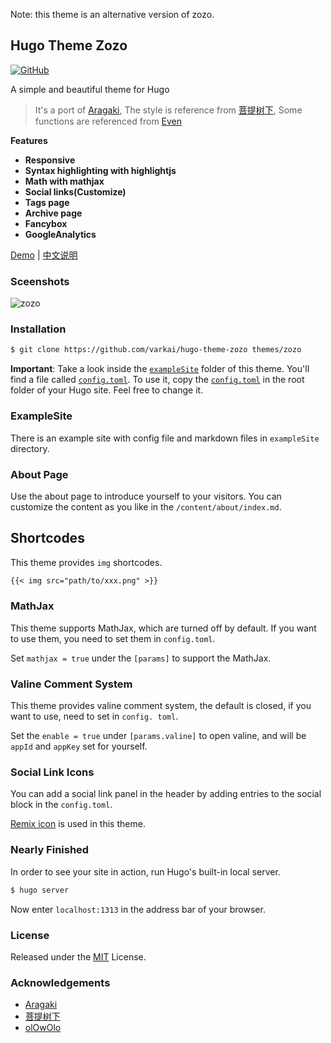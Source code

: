 Note: this theme is an alternative version of zozo.

## Hugo Theme Zozo

[![GitHub](https://img.shields.io/github/license/imzeuk/hugo-theme-zozo.svg?color=4664DA&style=flat-square)](https://github.com/varkai/hugo-theme-zozo/blob/master/LICENSE)

A simple and beautiful theme for Hugo

> It's a port of [Aragaki](https://github.com/PCDotFan/Aragaki), The style is reference from [菩提树下](https://blog.caicai.me/), Some functions are referenced from [Even](https://github.com/olOwOlo/hugo-theme-even)

**Features**

+ **Responsive**
+ **Syntax highlighting with highlightjs**
+ **Math with mathjax** 
+ **Social links(Customize)**
+ **Tags page**
+ **Archive page**
+ **Fancybox**
+ **GoogleAnalytics**

[Demo](https://zozo.varkai.com) | [中文说明](./README-zh.md)

### Sceenshots

![zozo](./images/showcase.png)

### Installation

```bash
$ git clone https://github.com/varkai/hugo-theme-zozo themes/zozo
```

**Important**: Take a look inside the [`exampleSite`](./exampleSite) folder of this theme. You'll find a file called [`config.toml`](./exampleSite/config.toml). To use it, copy the [`config.toml`](./exampleSite/config.toml) in the root folder of your Hugo site. Feel free to change it.

### ExampleSite

There is an example site with config file and markdown files in `exampleSite` directory.

### About Page

Use the about page to introduce yourself to your visitors. You can customize the content as you like in the `/content/about/index.md`.

## Shortcodes

This theme provides `img` shortcodes.

```markdown
{{< img src="path/to/xxx.png" >}}
```

### MathJax

This theme supports MathJax, which are turned off by default. If you want to use them, you need to set them in `config.toml`.

Set `mathjax = true` under the `[params]` to support the MathJax.

### Valine Comment System

This theme provides valine comment system, the default is closed, if you want to use, need to set in `config. toml`.

Set the `enable = true` under `[params.valine]` to open valine, and will be `appId` and `appKey` set for yourself.

### Social Link Icons

You can add a social link panel in the header by adding entries to the social block in the `config.toml`.

[Remix icon](https://remixicon.com/) is used in this theme.

### Nearly Finished

In order to see your site in action, run Hugo's built-in local server.

```bash
$ hugo server
```

Now enter `localhost:1313` in the address bar of your browser.

### License

Released under the [MIT](https://github.com/varkai/hugo-theme-zozo/blob/master/LICENSE) License.

### Acknowledgements

- [Aragaki](https://github.com/PCDotFan/Aragaki)
- [菩提树下](https://blog.caicai.me/)
- [olOwOlo](https://olowolo.com/)